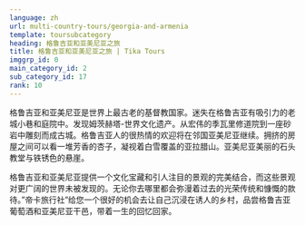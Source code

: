 ```yaml
---
language: zh
url: multi-country-tours/georgia-and-armenia
template: toursubcategory
heading: 格鲁吉亚和亚美尼亚之旅
title: 格鲁吉亚和亚美尼亚之旅 | Tika Tours
imggrp_id: 0
main_category_id: 2
sub_category_id: 17
rank: 10
---
```

<div class="row content-row"><!-- 993 (2)-->
<div class="col-xs-12 col-sm-6 col-md-6"><!-- 1356 -->

格鲁吉亚和亚美尼亚是世界上最古老的基督教国家。迷失在格鲁吉亚有吸引力的老城小巷和庭院中。发现姆茨赫塔-世界文化遗产。从宏伟的季瓦里修道院到一座砂岩中雕刻而成古城。格鲁吉亚人的很热情的欢迎将在邻国亚美尼亚继续。拥挤的房屋之间可以看一堆芳香的杏子，凝视着白雪覆盖的亚拉腊山。亚美尼亚美丽的石头教堂与铁锈色的悬崖。
</div>

<div class="col-xs-12 col-sm-6 col-md-6"><!-- 1357 -->

格鲁吉亚和亚美尼亚提供一个文化宝藏和引人注目的景观的完美结合，而这些景观对更广阔的世界未被发现的。无论你去哪里都会弥漫着过去的光荣传统和慷慨的款待。”帝卡旅行社”给您一个很好的机会去让自己沉浸在诱人的乡村，品尝格鲁吉亚葡萄酒和亚美尼亚干邑，带着一生的回忆回家。


</div>

</div>

